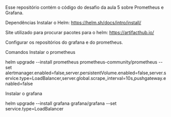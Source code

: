 Esse repositório contém o código do desafio da aula 5 sobre Prometheus e Grafana.

Dependências
Instalar o Helm: https://helm.sh/docs/intro/install/

Site utilizado para procurar pacotes para o helm: https://artifacthub.io/

Configurar os repositórios do grafana e do prometheus.

Comandos
Instalar o prometheus

helm upgrade --install prometheus prometheus-community/prometheus --set alertmanager.enabled=false,server.persistentVolume.enabled=false,server.service.type=LoadBalancer,server.global.scrape_interval=10s,pushgateway.enabled=false

Instalar o grafana

helm upgrade --install grafana grafana/grafana --set service.type=LoadBalancer